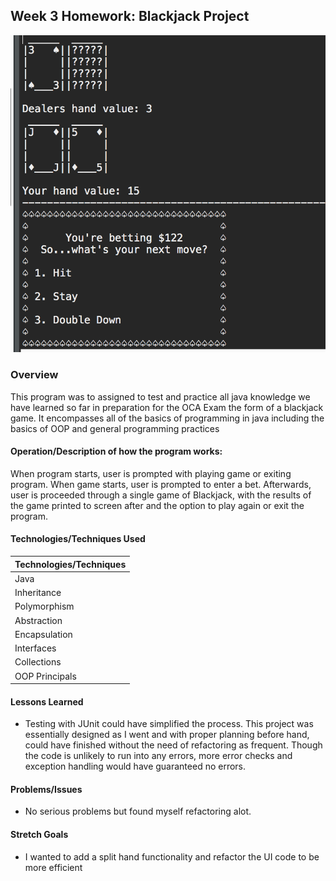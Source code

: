 ## Week 3 Homework: Blackjack Project
![Alt text](blackjackimg.png "Front Page")
### Overview
This program was to assigned to test and practice all java knowledge we have learned so far in preparation for the OCA Exam the form of a blackjack game. It encompasses all of the basics of programming in java including the basics of OOP and general programming practices

#### Operation/Description of how the program works:
When program starts, user is prompted with playing
game or exiting program. When game starts, user is 
prompted to enter a bet. Afterwards, user is proceeded
through a single game of Blackjack, with the results of 
the game printed to screen after and the option to play again
or exit the program.

#### Technologies/Techniques Used

| Technologies/Techniques |
| ----------------------- |
| Java               |
| Inheritance        |
| Polymorphism       |
| Abstraction        |
| Encapsulation      |
| Interfaces         |
| Collections        |
| OOP Principals     |



#### Lessons Learned
- Testing with JUnit could have simplified the process. This project was essentially
designed as I went and with proper planning before hand, could have finished without
the need of refactoring as frequent. Though the code is unlikely to run into any errors,
more error checks and exception handling would have guaranteed no errors. 


#### Problems/Issues
- No serious problems but found myself refactoring alot. 


#### Stretch Goals
- I wanted to add a split hand functionality and refactor the UI code to be more efficient